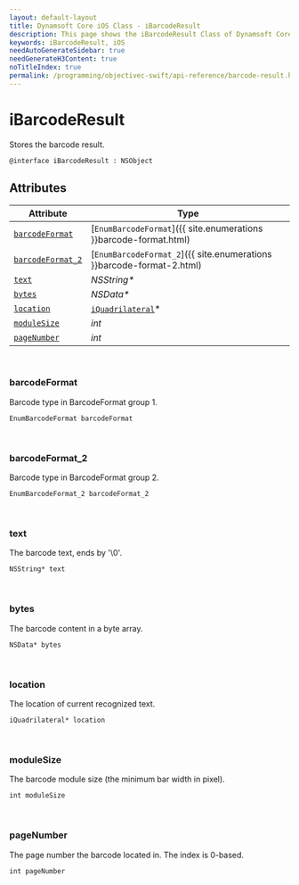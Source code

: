 ```yaml
---
layout: default-layout
title: Dynamsoft Core iOS Class - iBarcodeResult
description: This page shows the iBarcodeResult Class of Dynamsoft Core for iOS Language.
keywords: iBarcodeResult, iOS
needAutoGenerateSidebar: true
needGenerateH3Content: true
noTitleIndex: true
permalink: /programming/objectivec-swift/api-reference/barcode-result.html
---
```



# iBarcodeResult

Stores the barcode result.

```objc
@interface iBarcodeResult : NSObject 
```

## Attributes
  
| Attribute | Type |
|---------- | ---- |
| [`barcodeFormat`](#barcodeformat) | [`EnumBarcodeFormat`]({{ site.enumerations }}barcode-format.html) |
| [`barcodeFormat_2`](#barcodeformat_2) | [`EnumBarcodeFormat_2`]({{ site.enumerations }}barcode-format-2.html) |
| [`text`](#text) | *NSString\** |
| [`bytes`](#bytes) | *NSData\** |
| [`location`](#location) | [`iQuadrilateral`](quadrilateral.md)\* |
| [`moduleSize`](#modulesize) | *int* |
| [`pageNumber`](#pagenumber) | *int* |

&nbsp;

### barcodeFormat

Barcode type in BarcodeFormat group 1.

```objc
EnumBarcodeFormat barcodeFormat
```

&nbsp;

### barcodeFormat_2

Barcode type in BarcodeFormat group 2.

```objc
EnumBarcodeFormat_2 barcodeFormat_2
```

&nbsp;

### text

The barcode text, ends by '\0'.

```objc
NSString* text
```

&nbsp;

### bytes

The barcode content in a byte array.

```objc
NSData* bytes
```

&nbsp;

### location

The location of current recognized text.

```objc
iQuadrilateral* location
```

&nbsp;

### moduleSize

The barcode module size (the minimum bar width in pixel).

```objc
int moduleSize
```

&nbsp;

### pageNumber

The page number the barcode located in. The index is 0-based.

```objc
int pageNumber
```
